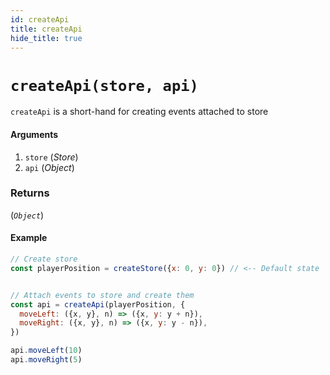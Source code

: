 ```yaml
---
id: createApi
title: createApi
hide_title: true
---
```


# `createApi(store, api)`

`createApi` is a short-hand for creating events attached to store

#### Arguments

1. `store` (_Store_)
2. `api` (_Object_)

### Returns

(_`Object`_)

#### Example

```js
// Create store
const playerPosition = createStore({x: 0, y: 0}) // <-- Default state


// Attach events to store and create them
const api = createApi(playerPosition, {
  moveLeft: ({x, y}, n) => ({x, y: y + n}),
  moveRight: ({x, y}, n) => ({x, y: y - n}),
})

api.moveLeft(10)
api.moveRight(5)
```
